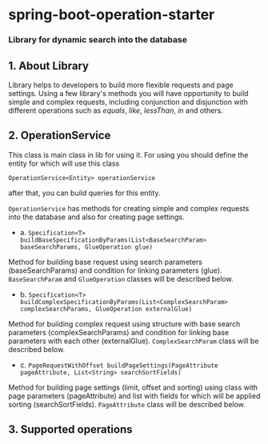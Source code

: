 # spring-boot-operation-starter

### Library for dynamic search into the database

## 1. About Library

Library helps to developers to build more flexible requests and page settings.
Using a few library's methods you will have opportunity to build simple and complex requests,
including conjunction and disjunction with different operations such as *equals*, *like*, *lessThan*,
*in* and others.

## 2. OperationService

This class is main class in lib for using it. For using you should define the entity for which
will use this class

`OperationService<Entity> operationService`

after that, you can build queries for this entity.

`OperationService` has methods for creating simple and complex requests into the database 
and also for creating page settings.

 - a. `Specification<T> buildBaseSpecificationByParams(List<BaseSearchParam> baseSearchParams, GlueOperation glue)`

Method for building base request using search parameters (baseSearchParams) 
and condition for linking parameters (glue). `BaseSearchParam` and `GlueOperation` classes will be described
below.

 - b. `Specification<T> buildComplexSpecificationByParams(List<ComplexSearchParam> complexSearchParams, GlueOperation externalGlue)`

Method for building complex request using structure with base search parameters (complexSearchParams)
and condition for linking base parameters with each other (externalGlue). `ComplexSearchParam` class will be described
below.

 - c. `PageRequestWithOffset buildPageSettings(PageAttribute pageAttribute, List<String> searchSortFields)`

Method for building page settings (limit, offset and sorting) using class with page parameters (pageAttribute)
and list with fields for which will be applied sorting (searchSortFields). `PageAttribute` class will be described
below.

## 3. Supported operations